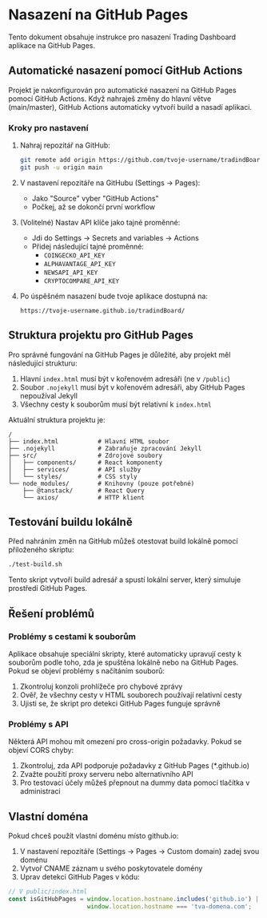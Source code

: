 # Nasazení na GitHub Pages

Tento dokument obsahuje instrukce pro nasazení Trading Dashboard aplikace na GitHub Pages.

## Automatické nasazení pomocí GitHub Actions

Projekt je nakonfigurován pro automatické nasazení na GitHub Pages pomocí GitHub Actions. Když nahraješ změny do hlavní větve (main/master), GitHub Actions automaticky vytvoří build a nasadí aplikaci.

### Kroky pro nastavení

1. Nahraj repozitář na GitHub:
   ```bash
   git remote add origin https://github.com/tvoje-username/tradindBoard.git
   git push -u origin main
   ```

2. V nastavení repozitáře na GitHubu (Settings → Pages):
   - Jako "Source" vyber "GitHub Actions"
   - Počkej, až se dokončí první workflow

3. (Volitelné) Nastav API klíče jako tajné proměnné:
   - Jdi do Settings → Secrets and variables → Actions
   - Přidej následující tajné proměnné:
     - `COINGECKO_API_KEY`
     - `ALPHAVANTAGE_API_KEY`
     - `NEWSAPI_API_KEY`
     - `CRYPTOCOMPARE_API_KEY`

4. Po úspěšném nasazení bude tvoje aplikace dostupná na:
   ```
   https://tvoje-username.github.io/tradindBoard/
   ```

## Struktura projektu pro GitHub Pages

Pro správné fungování na GitHub Pages je důležité, aby projekt měl následující strukturu:

1. Hlavní `index.html` musí být v kořenovém adresáři (ne v `/public`)
2. Soubor `.nojekyll` musí být v kořenovém adresáři, aby GitHub Pages nepoužíval Jekyll
3. Všechny cesty k souborům musí být relativní k `index.html`

Aktuální struktura projektu je:

```
/
├── index.html           # Hlavní HTML soubor
├── .nojekyll            # Zabraňuje zpracování Jekyll
├── src/                 # Zdrojové soubory
│   ├── components/      # React komponenty
│   ├── services/        # API služby
│   └── styles/          # CSS styly
└── node_modules/        # Knihovny (pouze potřebné)
    ├── @tanstack/       # React Query
    └── axios/           # HTTP klient
```

## Testování buildu lokálně

Před nahráním změn na GitHub můžeš otestovat build lokálně pomocí přiloženého skriptu:

```bash
./test-build.sh
```

Tento skript vytvoří build adresář a spustí lokální server, který simuluje prostředí GitHub Pages.

## Řešení problémů

### Problémy s cestami k souborům

Aplikace obsahuje speciální skripty, které automaticky upravují cesty k souborům podle toho, zda je spuštěna lokálně nebo na GitHub Pages. Pokud se objeví problémy s načítáním souborů:

1. Zkontroluj konzoli prohlížeče pro chybové zprávy
2. Ověř, že všechny cesty v HTML souborech používají relativní cesty
3. Ujisti se, že skript pro detekci GitHub Pages funguje správně

### Problémy s API

Některá API mohou mít omezení pro cross-origin požadavky. Pokud se objeví CORS chyby:

1. Zkontroluj, zda API podporuje požadavky z GitHub Pages (*.github.io)
2. Zvažte použití proxy serveru nebo alternativního API
3. Pro testovací účely můžeš přepnout na dummy data pomocí tlačítka v administraci

## Vlastní doména

Pokud chceš použít vlastní doménu místo github.io:

1. V nastavení repozitáře (Settings → Pages → Custom domain) zadej svou doménu
2. Vytvoř CNAME záznam u svého poskytovatele domény
3. Uprav detekci GitHub Pages v kódu:

```javascript
// V public/index.html
const isGitHubPages = window.location.hostname.includes('github.io') || 
                      window.location.hostname === 'tva-domena.com';
```
